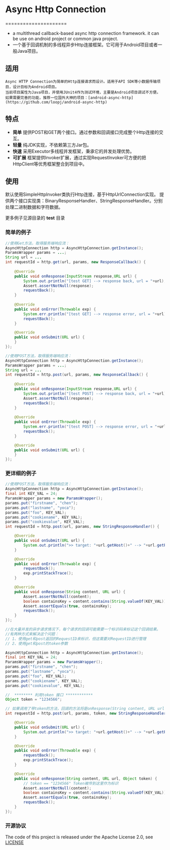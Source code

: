 # Async Http Connection
=====================

 * a multithread callback-based async http connection framework. it can be use on android project or common java project.
 * 一个基于回调机制的多线程异步Http连接框架。它可用于Android项目或者一般Java项目。

## 适用
	
	Async HTTP Connection为简单的Http连接请求而设计。适用于API SDK等小数据传输项目，设计目标为Android项目。
	当前项目属性为Java项目，并使用JUnit4作为测试环境，主要是Android项目调试不方便。
	如果需要完善的功能，推荐一位国外大神的项目：[android-async-http](https://github.com/loopj/android-async-http)
	
## 特点

 * **简单** 提供POST和GET两个接口。通过参数和回调接口完成整个Http连接的交互。
 * **轻量** 纯JDK实现，不依赖第三方Jar包。
 * **快速** 采用Executor多线程并发框架，秉承它的并发处理优势。
 * **可扩展** 框架提供Invoker扩展，通过实现RequestInvoker可方便的把HttpClient等优秀框架整合到项目中。

## 使用

默认使用SimpleHttpInvoker类执行Http连接，基于HttpUrlConnection实现。
提供两个接口实现类：BinaryResponseHandler、StringResponseHandler。分别处理二进制数据和字符数据。

更多例子见源目录的 **test** 目录

### 简单的例子

``` java
//使用Get方法，取得服务端响应流：
AsyncHttpConnection http = AsyncHttpConnection.getInstance();
ParamsWrapper params = ...;
String url = ...
int requestId = http.get(url, params, new ResponseCallback() {
	
	@Override
	public void onResponse(InputStream response,URL url) {
		System.out.println("[test GET] --> response back, url = "+url);
		Assert.assertNotNull(response);
		requestBack();
	}
	
	@Override
	public void onError(Throwable exp) {
		System.err.println("[test GET] --> response error, url = "+url);
		requestBack();
	}

	@Override
	public void onSubmit(URL url) {
	}
});

```

``` java
//使用POST方法，取得服务端响应流：
AsyncHttpConnection http = AsyncHttpConnection.getInstance();
ParamsWrapper params = ...;
String url = ...
int requestId = http.post(url, params, new ResponseCallback() {
	
	@Override
	public void onResponse(InputStream response,URL url) {
		System.out.println("[test POST] --> response back, url = "+url);
		Assert.assertNotNull(response);
		requestBack();
	}
	
	@Override
	public void onError(Throwable exp) {
		System.err.println("[test POST] --> response error, url = "+url);
		requestBack();
	}

	@Override
	public void onSubmit(URL url) {
	}
});
```

### 更详细的例子 

``` java
//使用POST方法，取得服务端响应流：
AsyncHttpConnection http = AsyncHttpConnection.getInstance();
final int KEY_VAL = 24;
ParamsWrapper params = new ParamsWrapper();
params.put("firstname", "chen");
params.put("lastname", "yoca");
params.put("foo", KEY_VAL);
params.put("cookiename", KEY_VAL);
params.put("cookievalue", KEY_VAL);
int requestId = http.post(url, params, new StringResponseHandler() {

	@Override
	public void onSubmit(URL url) { 
		System.out.println(">> target: "+url.getHost()+" --> "+url.getPath());
	}

	@Override
	public void onError(Throwable exp) {
		requestBack();
		exp.printStackTrace();
	}

	@Override
	public void onResponse(String content, URL url) {
		Assert.assertNotNull(content);
		boolean containsKey = content.contains(String.valueOf(KEY_VAL));
		Assert.assertEquals(true, containsKey);
		requestBack();
	}
});

```

``` java
//在大量并发的异步请求情况下，每个请求的回调可能需要一个标识码来标记这个回调结果。
//有两种方式来解决这个问题：
// 1、使用get和post返回的RequestID来标识，但这需要对RequestID进行管理
// 2、使用get和post的token参数

AsyncHttpConnection http = AsyncHttpConnection.getInstance();
final int KEY_VAL = 24;
ParamsWrapper params = new ParamsWrapper();
params.put("firstname", "chen");
params.put("lastname", "yoca");
params.put("foo", KEY_VAL);
params.put("cookiename", KEY_VAL);
params.put("cookievalue", KEY_VAL);

//  ******** 利用token 接口 ************
Object token = "1234566";

// 如果调用了带token的方法，回调的方法将是onResponse(String content, URL url, Object token)
int requestId = http.post(url, params, token, new StringResponseHandler() {

	@Override
	public void onSubmit(URL url) { 
		System.out.println(">> target: "+url.getHost()+" --> "+url.getPath());
	}

	@Override
	public void onError(Throwable exp) {
		requestBack();
		exp.printStackTrace();
	}

	@Override
	public void onResponse(String content, URL url, Object token) {
		// token == "1234566" Token被传到这里作为标识
		Assert.assertNotNull(content);
		boolean containsKey = content.contains(String.valueOf(KEY_VAL));
		Assert.assertEquals(true, containsKey);
		requestBack();
	}
});

```

### 开源协议

The code of this project is released under the Apache License 2.0, see [LICENSE](https://github.com/chenyoca/async-http-connection-core/blob/master/LICENSE)

